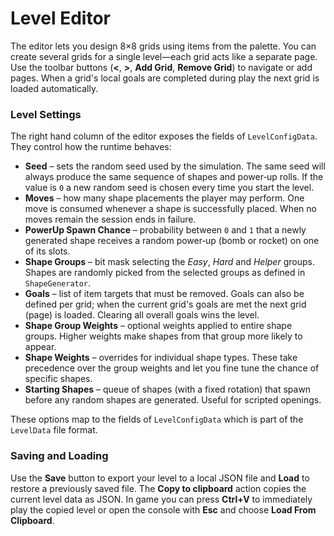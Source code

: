 # Level Editor

The editor lets you design 8×8 grids using items from the palette. You can create several grids for a single level—each grid acts like a separate page. Use the toolbar buttons (**<**, **>**, **Add Grid**, **Remove Grid**) to navigate or add pages. When a grid's local goals are completed during play the next grid is loaded automatically.

### Level Settings

The right hand column of the editor exposes the fields of `LevelConfigData`. They control how the runtime behaves:

* **Seed** – sets the random seed used by the simulation. The same seed will always produce the same sequence of shapes and power‑up rolls. If the value is `0` a new random seed is chosen every time you start the level.
* **Moves** – how many shape placements the player may perform. One move is consumed whenever a shape is successfully placed. When no moves remain the session ends in failure.
* **PowerUp Spawn Chance** – probability between `0` and `1` that a newly generated shape receives a random power‑up (bomb or rocket) on one of its slots.
* **Shape Groups** – bit mask selecting the *Easy*, *Hard* and *Helper* groups. Shapes are randomly picked from the selected groups as defined in `ShapeGenerator`.
* **Goals** – list of item targets that must be removed. Goals can also be defined per grid; when the current grid's goals are met the next grid (page) is loaded. Clearing all overall goals wins the level.
* **Shape Group Weights** – optional weights applied to entire shape groups. Higher weights make shapes from that group more likely to appear.
* **Shape Weights** – overrides for individual shape types. These take precedence over the group weights and let you fine tune the chance of specific shapes.
* **Starting Shapes** – queue of shapes (with a fixed rotation) that spawn before any random shapes are generated. Useful for scripted openings.

These options map to the fields of `LevelConfigData` which is part of the `LevelData` file format.

### Saving and Loading

Use the **Save** button to export your level to a local JSON file and **Load** to restore a previously saved file. The **Copy to clipboard** action copies the current level data as JSON. In game you can press **Ctrl+V** to immediately play the copied level or open the console with **Esc** and choose **Load From Clipboard**.
